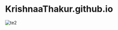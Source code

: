 # KrishnaaThakur.github.io
![te2](https://user-images.githubusercontent.com/121487246/210038087-981d090b-5b10-4ace-85b4-0381806313a6.png)
